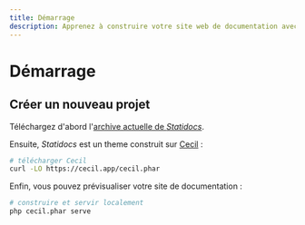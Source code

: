 ```yaml
---
title: Démarrage
description: Apprenez à construire votre site web de documentation avec Statidocs, propulsé par Cecil.
---
```

# Démarrage

## Créer un nouveau projet

Téléchargez d'abord l'[archive actuelle de _Statidocs_](https://codeload.github.com/Cecilapp/statidocs/zip/refs/heads/main).

Ensuite, _Statidocs_ est un theme construit sur [Cecil](https://cecil.app) :

```bash
# télécharger Cecil
curl -LO https://cecil.app/cecil.phar
```

Enfin, vous pouvez prévisualiser votre site de documentation :

```bash
# construire et servir localement
php cecil.phar serve
```
